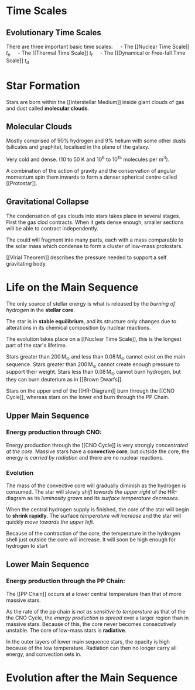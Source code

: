 # Time Scales
## Evolutionary Time Scales
There are three important basic time scales: 
$\quad$- The [[Nuclear Time Scale]] $t_n$
$\quad$- The [[Thermal Time Scale]] $t_t$
$\quad$- The [[Dynamical or Free-fall Time Scale]] $t_d$

# Star Formation
Stars are born within the [[Interstellar Medium]] inside giant clouds of gas and dust called **molecular clouds**.

## Molecular Clouds
Mostly comprised of 90% hydrogen and 9% helium with some other dusts (silicates and graphite), localised in the plane of the galaxy.

Very cold and dense. (10 to 50 K and $10^8$ to $10^{15}$ molecules per $m^3$).

A combination of the action of gravity and the conservation of angular momentum spin them inwards to form a denser spherical centre called [[Protostar]].

## Gravitational Collapse
The condensation of gas clouds into stars takes place in several stages. First the gas clod contracts. When it gets dense enough, smaller sections will be able to contract independently.

The could will fragment into many parts, each with a mass comparable to the solar mass which condense to form a cluster of low-mass protostars.

[[Virial Theorem]] describes the pressure needed to support a self gravitating body.

# Life on the Main Sequence
The only source of stellar energy is what is released by the *burning of hydrogen* in the **stellar core**.

The star is in **stable equilibrium**, and its structure only changes due to alterations in its chemical composition by nuclear reactions.

The evolution takes place on a [[Nuclear Time Scale]], this is the longest part of the star's lifetime.

Stars greater than $200\,\text{M}_\odot$ and less than $0.08 \,\text{M}_\odot$ cannot exist on the main sequence. Stars greater than $200\,\text{M}_\odot$ cannot create enough pressure to support their weight. Stars less than $0.08 \,\text{M}_\odot$ cannot burn hydrogen, but they can burn deuterium as in [[Brown Dwarfs]].

Stars on the upper end of the [[HR-Diagram]] burn through the [[CNO Cycle]], whereas stars on the lower end burn through the PP Chain.

## Upper Main Sequence
### Energy production through CNO:
Energy production through the [[CNO Cycle]] is very strongly *concentrated at the core*. Massive stars have a **convective core**, but outside the core, the energy is *carried by radiation* and there are no nuclear reactions.

### Evolution
The mass of the convective core will gradually diminish as the hydrogen is consumed. The star will slowly *shift towards the upper right* of the HR-diagram as its *luminosity grows* and its *surface temperature decreases*.

When the central hydrogen supply is finished, the core of the star will begin to **shrink rapidly**. The surface *temperature will increase* and the star will quickly *move towards the upper left*.

Because of the contraction of the core, the temperature in the hydrogen shell just outside the core will increase. It will soon be high enough for hydrogen to start

## Lower Main Sequence
### Energy production through the PP Chain:
The [[PP Chain]] occurs at a lower central temperature than that of more massive stars.

As the rate of the pp chain is *not as sensitive to temperature* as that of the the CNO Cycle, the *energy production is spread* over a larger region than in massive stars.
Because of this, the core never becomes consecutively unstable. The core of low-mass stars is **radiative**.

In the outer layers of lower main sequence stars, the opacity is high because of the low temperature. Radiation can then no longer carry all energy, and convection sets in.

# Evolution after the Main Sequence